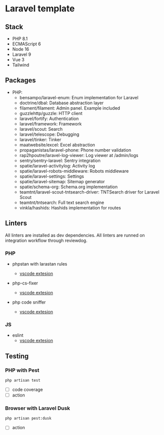 # Laravel template

## Stack

- PHP 8.1
- ECMAScript 6
- Node 16
- Laravel 9
- Vue 3
- Tailwind

## Packages

- PHP:
    - bensampo/laravel-enum: Enum implementation for Laravel
    - doctrine/dbal: Database abstraction layer
    - filament/filament: Admin panel. Example included
    - guzzlehttp/guzzle: HTTP client
    - laravel/fortify: Authentication
    - laravel/framework: Framework
    - laravel/scout: Search
    - laravel/telescope: Debugging
    - laravel/tinker: Tinker
    - maatwebsite/excel: Excel abstraction
    - propaganistas/laravel-phone: Phone number validation
    - rap2hpoutre/laravel-log-viewer: Log viewer at /admin/logs
    - sentry/sentry-laravel: Sentry integration
    - spatie/laravel-activitylog: Activity log
    - spatie/laravel-robots-middleware: Robots middleware
    - spatie/laravel-settings: Settings
    - spatie/laravel-sitemap: Sitemap generator
    - spatie/schema-org: Schema.org implementation
    - teamtnt/laravel-scout-tntsearch-driver: TNTSearch driver for Laravel Scout
    - teamtnt/tntsearch: Full text search engine
    - vinkla/hashids: Hashids implementation for routes 


## Linters

All linters are installed as dev dependencies.
All linters are runned on integration workflow through reviewdog.

### PHP

- phpstan with larastan rules
  - [vscode extesion](https://marketplace.visualstudio.com/items?itemName=swordev.phpstan)

- php-cs-fixer
  - [vscode extesion](https://marketplace.visualstudio.com/items?itemName=junstyle.php-cs-fixer)

- php code sniffer
  - [vscode extesion](https://marketplace.visualstudio.com/items?itemName=shevaua.phpcs)

### JS

- eslint
  - [vscode extesion](https://marketplace.visualstudio.com/items?itemName=dbaeumer.vscode-eslint)

## Testing

### PHP with Pest

    php artisan test

- [ ] code coverage
- [ ] action

### Browser with Laravel Dusk

    php artisan pest:dusk

- [ ] action
